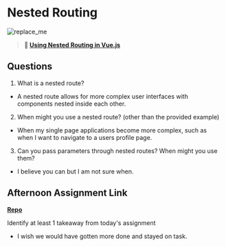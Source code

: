 # Nested Routing

![replace_me](https://codeworks.blob.core.windows.net/public/assets/img/illustrations/placeholder.svg)

> **📖 [Using Nested Routing in Vue.js](https://codeworksacademy.com/fs-student-guide/resources/wk6/04-Child-Routes)**

## Questions

1. What is a nested route?

- A nested route allows for more complex user interfaces with components nested inside each other.

2. When might you use a nested route? (other than the provided example)

- When my single page applications become more complex, such as when I want to navigate to a users profile page.

3. Can you pass parameters through nested routes? When might you use them?

- I believe you can but I am not sure when.

## Afternoon Assignment Link

**[Repo](https://github.com/PKILB/blogger)**

Identify at least 1 takeaway from today's assignment

- I wish we would have gotten more done and stayed on task.
